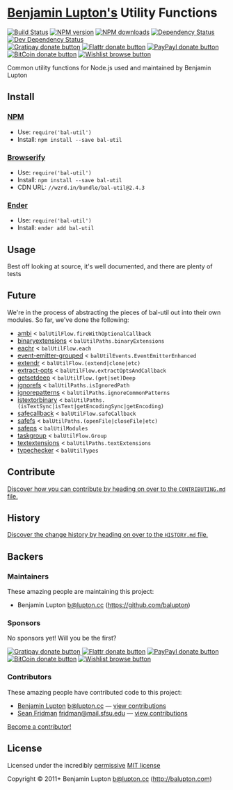 
<!-- TITLE/ -->

# [Benjamin Lupton's](http://balupton.com) Utility Functions

<!-- /TITLE -->


<!-- BADGES/ -->

[![Build Status](https://img.shields.io/travis/balupton/bal-util/master.svg)](http://travis-ci.org/balupton/bal-util "Check this project's build status on TravisCI")
[![NPM version](https://img.shields.io/npm/v/bal-util.svg)](https://npmjs.org/package/bal-util "View this project on NPM")
[![NPM downloads](https://img.shields.io/npm/dm/bal-util.svg)](https://npmjs.org/package/bal-util "View this project on NPM")
[![Dependency Status](https://img.shields.io/david/balupton/bal-util.svg)](https://david-dm.org/balupton/bal-util)
[![Dev Dependency Status](https://img.shields.io/david/dev/balupton/bal-util.svg)](https://david-dm.org/balupton/bal-util#info=devDependencies)<br/>
[![Gratipay donate button](https://img.shields.io/gratipay/balupton.svg)](https://www.gratipay.com/balupton/ "Donate weekly to this project using Gratipay")
[![Flattr donate button](https://img.shields.io/badge/flattr-donate-yellow.svg)](http://flattr.com/thing/344188/balupton-on-Flattr "Donate monthly to this project using Flattr")
[![PayPayl donate button](https://img.shields.io/badge/paypal-donate-yellow.svg)](https://www.paypal.com/cgi-bin/webscr?cmd=_s-xclick&hosted_button_id=QB8GQPZAH84N6 "Donate once-off to this project using Paypal")
[![BitCoin donate button](https://img.shields.io/badge/bitcoin-donate-yellow.svg)](https://coinbase.com/checkouts/9ef59f5479eec1d97d63382c9ebcb93a "Donate once-off to this project using BitCoin")
[![Wishlist browse button](https://img.shields.io/badge/wishlist-donate-yellow.svg)](http://amzn.com/w/2F8TXKSNAFG4V "Buy an item on our wishlist for us")

<!-- /BADGES -->


<!-- DESCRIPTION/ -->

Common utility functions for Node.js used and maintained by Benjamin Lupton

<!-- /DESCRIPTION -->


<!-- INSTALL/ -->

## Install

### [NPM](http://npmjs.org/)
- Use: `require('bal-util')`
- Install: `npm install --save bal-util`

### [Browserify](http://browserify.org/)
- Use: `require('bal-util')`
- Install: `npm install --save bal-util`
- CDN URL: `//wzrd.in/bundle/bal-util@2.4.3`

### [Ender](http://ender.jit.su/)
- Use: `require('bal-util')`
- Install: `ender add bal-util`

<!-- /INSTALL -->


## Usage
Best off looking at source, it's well documented, and there are plenty of tests



## Future
We're in the process of abstracting the pieces of bal-util out into their own modules. So far, we've done the following:

- [ambi](https://github.com/bevry/ambi) < `balUtilFlow.fireWithOptionalCallback`
- [binaryextensions](https://github.com/bevry/binaryextensions) < `balUtilPaths.binaryExtensions`
- [eachr](https://github.com/bevry/eachr) < `balUtilFlow.each`
- [event-emitter-grouped](https://github.com/bevry/event-emitter-grouped) < `balUtilEvents.EventEmitterEnhanced`
- [extendr](https://github.com/bevry/extendr) < `balUtilFlow.(extend|clone|etc)`
- [extract-opts](https://github.com/bevry/extract-opts) < `balUtilFlow.extractOptsAndCallback`
- [getsetdeep](https://github.com/bevry/getsetdeep) < `balUtilFlow.(get|set)Deep`
- [ignorefs](https://github.com/bevry/ignorefs) < `balUtilPaths.isIgnoredPath`
- [ignorepatterns](https://github.com/bevry/ignorepatterns/blob/master/HISTORY.md) < `balUtilPaths.ignoreCommonPatterns`
- [istextorbinary](https://github.com/bevry/istextorbinary) < `balUtilPaths.(isTextSync|isText|getEncodingSync|getEncoding)`
- [safecallback](https://github.com/bevry/safecallback) < `balUtilFlow.safeCallback`
- [safefs](https://github.com/bevry/safefs) < `balUtilPaths.(openFile|closeFile|etc)`
- [safeps](https://github.com/bevry/safeps) < `balUtilModules`
- [taskgroup](https://github.com/bevry/taskgroup) < `balUtilFlow.Group`
- [textextensions](https://github.com/bevry/textextensions) < `balUtilPaths.textExtensions`
- [typechecker](https://github.com/bevry/typechecker) < `balUtilTypes`


<!-- CONTRIBUTE/ -->

## Contribute

[Discover how you can contribute by heading on over to the `CONTRIBUTING.md` file.](https://github.com/balupton/bal-util/blob/master/CONTRIBUTING.md#files)

<!-- /CONTRIBUTE -->


<!-- HISTORY/ -->

## History
[Discover the change history by heading on over to the `HISTORY.md` file.](https://github.com/balupton/bal-util/blob/master/HISTORY.md#files)

<!-- /HISTORY -->


<!-- BACKERS/ -->

## Backers

### Maintainers

These amazing people are maintaining this project:

- Benjamin Lupton <b@lupton.cc> (https://github.com/balupton)

### Sponsors

No sponsors yet! Will you be the first?

[![Gratipay donate button](https://img.shields.io/gratipay/balupton.svg)](https://www.gratipay.com/balupton/ "Donate weekly to this project using Gratipay")
[![Flattr donate button](https://img.shields.io/badge/flattr-donate-yellow.svg)](http://flattr.com/thing/344188/balupton-on-Flattr "Donate monthly to this project using Flattr")
[![PayPayl donate button](https://img.shields.io/badge/paypal-donate-yellow.svg)](https://www.paypal.com/cgi-bin/webscr?cmd=_s-xclick&hosted_button_id=QB8GQPZAH84N6 "Donate once-off to this project using Paypal")
[![BitCoin donate button](https://img.shields.io/badge/bitcoin-donate-yellow.svg)](https://coinbase.com/checkouts/9ef59f5479eec1d97d63382c9ebcb93a "Donate once-off to this project using BitCoin")
[![Wishlist browse button](https://img.shields.io/badge/wishlist-donate-yellow.svg)](http://amzn.com/w/2F8TXKSNAFG4V "Buy an item on our wishlist for us")

### Contributors

These amazing people have contributed code to this project:

- [Benjamin Lupton](https://github.com/balupton) <b@lupton.cc> — [view contributions](https://github.com/balupton/bal-util/commits?author=balupton)
- [Sean Fridman](https://github.com/sfrdmn) <fridman@mail.sfsu.edu> — [view contributions](https://github.com/balupton/bal-util/commits?author=sfrdmn)

[Become a contributor!](https://github.com/balupton/bal-util/blob/master/CONTRIBUTING.md#files)

<!-- /BACKERS -->


<!-- LICENSE/ -->

## License

Licensed under the incredibly [permissive](http://en.wikipedia.org/wiki/Permissive_free_software_licence) [MIT license](http://creativecommons.org/licenses/MIT/)

Copyright &copy; 2011+ Benjamin Lupton <b@lupton.cc> (http://balupton.com)

<!-- /LICENSE -->


